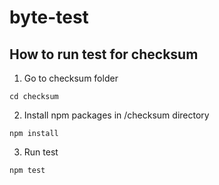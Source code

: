# byte-test
## How to run test for checksum
1. Go to checksum folder
````
cd checksum
````
2. Install npm packages in /checksum directory
````
npm install
````
3. Run test
````
npm test
````
